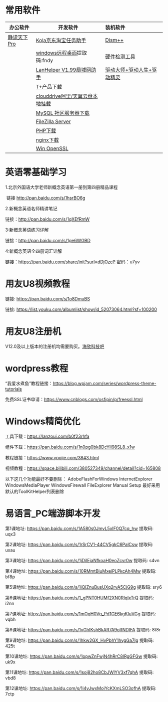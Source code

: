 # 常用软件

| 办公软件                                               | 开发软件                                                     | 装机软件                                                     |
| ------------------------------------------------------ | ------------------------------------------------------------ | :----------------------------------------------------------- |
| [静读天下Pro ](https://wwi.lanzout.com/b046g1god#d5tk) | [Kola京东淘宝任务助手 ](https://disk.lanzoum.com/b0c2sg3tg)  | [Dism++](https://www.chuyu.me/zh-Hans/index.html)            |
|                                                        | [windows远程桌面](https://pan.baidu.com/s/1oHyQW9uNqH9Ittjkv1yNLw)提取码:fndy | [硬件检测工具](https://pan.lanzoux.com/b0f1dp0mh)            |
|                                                        | [LanHelper V1.99局域网助手](https://www.jb51.net/softs/19766.html) | [驱动大师+驱动人生+驱动精灵](https://clamowo.lanzouy.com/b05ajvsla) |
|                                                        | [T+产品下载](https://service.chanjet.com/product/goods/download-list?id=53aaa40295d458e44f5d3ce5) |                                                              |
|                                                        | [clouddrive阿里/天翼云盘本地挂载](https://www.aliyundrive.com/s/7UjokGfUEp7/folder/61e19cc2bf9519b3fc414d86857ce478dfafbc74) |                                                              |
|                                                        | [MySQL 社区服务器下载](https://dev.mysql.com/downloads/mysql/) |                                                              |
|                                                        | [FileZilla Server](https://filezilla-project.org/download.php?show_all=1&type=server) |                                                              |
|                                                        | [PHP下载](https://www.php.net/downloads)                     |                                                              |
|                                                        | [nginx下载](http://nginx.org/en/download.html)               |                                                              |
|                                                        | [Win OpenSSL](http://slproweb.com/products/Win32OpenSSL.html) |                                                              |

# 英语零基础学习

1.北京外国语大学老师新概念英语第一册到第四册精品课程

​    链接 http://pan.baidu.com/s/1hsrBO6g

2.新概念英语名师精讲笔记

   链接：http://pan.baidu.com/s/1qXEfRmW

3:新概念英语练习详解

   链接：http://pan.baidu.com/s/1ge6WGBD

4:新概念英语全四册词汇详解

   链接：https://pan.baidu.com/share/init?surl=dDjOzcP 密码：u7yv

# 用友U8视频教程

链接: https://pan.baidu.com/s/1o8DmuBS 

链接: https://list.youku.com/albumlist/show/id_52073064.html?sf=100200

# 用友U8注册机

V12.0及以上版本的注册机均需要购买。[海欣科技吧](https://tieba.baidu.com/f?kw=海欣科技&ie=utf-8)

# wordpress教程

“我爱水煮鱼”教程链接：https://blog.wpjam.com/series/wordpress-theme-tutorials

免费SSL证书申请：https://www.cnblogs.com/osfipin/p/freessl.html

# Windows精简优化

工具下载：https://lanzoui.com/b0f23rhfa

组件下载：https://pan.baidu.com/s/1n0pg0bk8DcYIl98SL8_x1w

教程链接：https://www.ypojie.com/3843.html

视频教程：https://space.bilibili.com/380527349/channel/detail?cid=165808

以下这几个功能最好不要删除：
AdobeFlashForWindows
InternetExplorer
WindowsMediaPlayer
WindowsFirewall
FileExplorer
Manual Setup
最好采用默认的ToolKitHelper列表删除

# 易语言_PC端游脚本开发

第1课地址: https://pan.baidu.com/s/1A580s0JmvL5xIF0Q7cq_hw 提取码: uqx3 

第2课地址: https://pan.baidu.com/s/1rSrCV1-44CV5gkC6PalCsw 提取码: uxau 

第3课地址: https://pan.baidu.com/s/1jDilEjaNfkoaH0eoZcvr0w 提取码: s4vn 

第4课地址: https://pan.baidu.com/s/10RMmtBiuMxeiPLPkcAh4Mw 提取码: bf8p 

第5课地址: https://pan.baidu.com/s/1iQIZnuBusUXq2rvA5CjG9g 提取码: sry6 

第6课地址: https://pan.baidu.com/s/1_gPNT0HUMf2XN0RIqIxTrQ 提取码: i2nn 

第7课地址: https://pan.baidu.com/s/1mOqH0Vq_Pd1GE6kgKIuVGg 提取码: vqbh 

第8课地址: https://pan.baidu.com/s/1vGhIKshBkAR7A9oIfNDIFA 提取码: 8t8r 

第9课地址: https://pan.baidu.com/s/1hkw2GX_HvPbhY1hygGa7Ig 提取码: 425t 

第10课地址: https://pan.baidu.com/s/1opwZnFwjN4hRrC8lRgGFGw 提取码: uk9x 

第11课地址: https://pan.baidu.com/s/1soj82ho8CbJWlYV3xf7qhA 提取码: vbd8 

第12课地址: https://pan.baidu.com/s/1i4vJwxMoiYcKXmLSO3ofhA 提取码: 7ctp 


